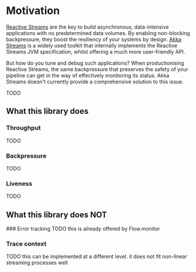 # Motivation

[Reactive Streams](http://www.reactive-streams.org/) are the key to build asynchronous, data-intensive applications with 
no predetermined data volumes. By enabling non-blocking backpressure, they boost the resiliency of your systems by design.
[Akka Streams](akka-docs:scala/stream/index.html) is a widely used toolkit that internally implements the 
Reactive Streams JVM specification, whilst offering a much more user-friendly API.

But how do you tune and debug such applications? When productionising Reactive Streams, the same backpressure that 
preserves the safety of your pipeline can get in the way of effectively monitoring its status. Akka Streams doesn't 
currently provide a comprehensive solution to this issue. 

TODO

## What this library does

### Throughput
TODO

### Backpressure
TODO

### Liveness
TODO

## What this library does NOT

### Error tracking
TODO this is already offered by Flow.monitor

### Trace context
TODO this can be implemented at a different level. it does not fit non-linear streaming processes well